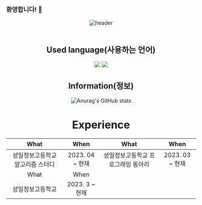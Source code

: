 ### 환영합니다! 👋

<div align="center">
 
  ![header](https://capsule-render.vercel.app/api?type=cylinder&color=000000&height=150&section=header&text=Junseog's%20Github&fontColor=ffffff&fontSize=70&animation=fadeIn&fontAlignY=55&desc=%20&descAlignY=62&descAlign=62)
<br/>
<br/>
  

  Used language(사용하는 언어)
  ---------------------
<img src="https://img.shields.io/badge/JAVA-007396?style=for-the-badge&logo=Java&logoColor=white">
 <img src="https://img.shields.io/badge/Python-3776AB?style=for-the-badge&logo=Python&logoColor=white">

 Information(정보)
 ---------------------

![Anurag's GitHub stats](https://github-readme-stats.vercel.app/api?username=gogi102&show_icons=true&theme=radical)
<h1> Experience </h1>

| What | When | What | When|
|:--------:|:--------:|:--------:|:--------:|
| 성일정보고등학교 알고리즘 스터디 | 2023. 04 ~ 현재 |성일정보고등학교 프로그래밍 동아리 | 2023. 03 ~ 현재 |
| What | When |
| 성일정보고등학교 | 2023. 3 ~ 현재 |
</div>
<body>
